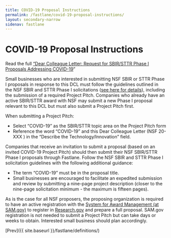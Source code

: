```yaml
---
title: COVID-19 Proposal Instructions
permalink: /fastlane/covid-19-proposal-instructions/
layout: secondary-narrow
sidenav: fastlane
---
```


# COVID-19 Proposal Instructions

Read the full [“Dear Colleague Letter: Request for SBIR/STTR Phase I Proposals Addressing COVID-19](https://www.nsf.gov)” 

Small businesses who are interested in submitting NSF SBIR or STTR Phase I proposals in response to this DCL must follow the guidelines outlined in the NSF SBIR and STTR Phase I solicitations ([see here for details]({{site.baseurl}}/fastlane/fastlane/)), including the submission of a required Project Pitch. Companies who already have an active SBIR/STTR award with NSF may submit a new Phase I proposal relevant to this DCL but must also submit a Project Pitch first.

When submitting a Project Pitch:

* Select “COVID-19” as the SBIR/STTR topic area on the Project Pitch form
* Reference the word “COVID-19” and this Dear Colleague Letter (NSF 20-XXX ) in the “Describe the Technology/Innovation” field.

Companies that receive an invitation to submit a proposal (based on an invited COVID-19 Project Pitch) should then submit their NSF SBIR/STTR Phase I proposals through Fastlane. Follow the NSF SBIR and STTR Phase I solicitation guidelines with the following additional guidance:

* The term “COVID-19” must be in the proposal title.
* Small businesses are encouraged to facilitate an expedited submission and review by submitting a nine-page project description (closer to the nine-page solicitation minimum - the maximum is fifteen pages).

As is the case for all NSF proposers, the proposing organization is required to have an active registration with the [System for Award Management (at SAM.gov)]({{site.baseurl}}/fastlane/registrations/) to register in [Research.gov](({{site.baseurl}}/fastlane/registrations/)) and prepare a full proposal. SAM.gov registration is not needed to submit a Project Pitch but can take days or weeks to obtain. Interested small business should plan accordingly.

[Prev]({{ site.baseurl }}/fastlane/definitions/)
